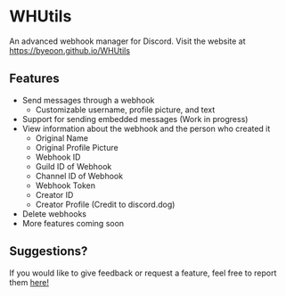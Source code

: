 # WHUtils
An advanced webhook manager for Discord. Visit the website at https://byeoon.github.io/WHUtils

## Features
- Send messages through a webhook 
   - Customizable username, profile picture, and text
- Support for sending embedded messages (Work in progress)
- View information about the webhook and the person who created it
   - Original Name
   - Original Profile Picture
   - Webhook ID
   - Guild ID of Webhook
   - Channel ID of Webhook
   - Webhook Token
   - Creator ID
   - Creator Profile (Credit to discord.dog)
- Delete webhooks
- More features coming soon


## Suggestions? 
If you would like to give feedback or request a feature, feel free to report them [here!](https://github.com/byeoon/WHUtils/issues/new/choose)


